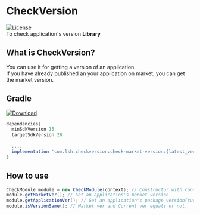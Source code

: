 # CheckVersion
[![License](https://img.shields.io/badge/License-Apache%202.0-blue.svg)](https://opensource.org/licenses/Apache-2.0)
</br>To check application's version **Library**

## What is CheckVersion?
You can use it for getting a version of an application.</br> 
If you have already published an your application on market, you can get the market version.</br>



## Gradle
[![Download](https://api.bintray.com/packages/eltoryn7/maven/check-market-version/images/download.svg)](https://bintray.com/eltoryn7/maven/check-market-version/_latestVersion)
```gradle
dependencies{
  minSdkVersion 15
  targetSdkVersion 28
  
  ....
  implementation 'com.lsh.checkversion:check-market-version:{latest_version}'
}
```

## How to use
```java
CheckModule module = new CheckModule(context); // Constructor with context.
module.getMarketVer(); // Get an application's market version.
module.getApplicationVer(); // Get an application's package version(current version).
module.isVersionSame(); // Market ver and Current ver equals or not.
```
```kotlin

```

